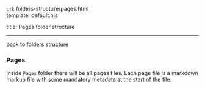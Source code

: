 url:        folders-structure/pages.html  
template:   default.hjs

title:      Pages folder structure

---

[back to folders structure](/folders-structure.html)

### Pages

Inside `Pages` folder there will be all pages files. Each page file is a markdown markup file with some mandatory metadata at the start of the file.